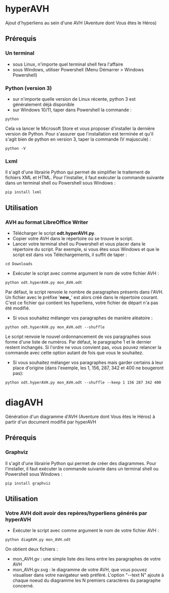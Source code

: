 # hyperAVH
Ajout d'hyperliens au sein d'une AVH (Aventure dont Vous êtes le Héros)
## Prérequis
### Un terminal
- sous Linux, n'importe quel terminal shell fera l'affaire
- sous Windows, utiliser Powershell (Menu Démarrer > Windows Powershell)
### Python (version 3)
- sur n'importe quelle version de Linux récente, python 3 est généralement déjà disponible
- sur Windows 10/11, taper dans Powershell la commande :
```
python
```
Cela va lancer le Microsoft Store et vous proposer d'installer la dernière version de Python. Pour s'assurer que l'installation est terminée et qu'il s'agit bien de python en version 3, taper la commande (V majuscule) :
```
python -V
```
### Lxml
Il s'agit d'une librairie Python qui permet de simplifier le traitement de fichiers XML et HTML.
Pour l'installer, il faut exécuter la commande suivante dans un terminal shell ou Powershell sous Windows :
```
pip install lxml
```
## Utilisation
### AVH au format LibreOffice Writer
- Télécharger le script **odt.hyperAVH.py**.
- Copier votre AVH dans le répertoire où se trouve le script.
- Lancer votre terminal shell ou Powershell et vous placer dans le répertoire du script. Par exemple, si vous êtes sous Windows et que le script est dans vos Téléchargements, il suffit de taper :
```
cd Downloads
```
- Exécuter le script avec comme argument le nom de votre fichier AVH :
```
python odt.hyperAVH.py mon_AVH.odt
```
Par défaut, le script renvoie le nombre de paragraphes présents dans l'AVH.
Un fichier avec le préfixe '**new_**' est alors créé dans le répertoire courant. C'est ce fichier qui contient les hyperliens, votre fichier de départ n'a pas été modifié.

- Si vous souhaitez mélanger vos paragraphes de manière aléatoire :
```
python odt.hyperAVH.py mon_AVH.odt --shuffle
```
Le script renvoie le nouvel ordonnancement de vos paragraphes sous forme d'une liste de numéros. Par défaut, le paragraphe 1 et le dernier restent inchangés. Si l'ordre ne vous convient pas, vous pouvez relancer la commande avec cette option autant de fois que vous le souhaitez.

- Si vous souhaitez mélanger vos paragraphes mais garder certains à leur place d'origine (dans l'exemple, les 1, 156, 287, 342 et 400 ne bougeront pas):
```
python odt.hyperAVH.py mon_AVH.odt --shuffle --keep 1 156 287 342 400
```

# diagAVH
Génération d'un diagramme d'AVH (Aventure dont Vous êtes le Héros) à partir d'un document modifié par hyperAVH
## Prérequis
### Graphviz
Il s'agit d'une librairie Python qui permet de créer des diagrammes.
Pour l'installer, il faut exécuter la commande suivante dans un terminal shell ou Powershell sous Windows :
```
pip install graphviz
```
## Utilisation
### Votre AVH doit avoir des repères/hyperliens générés par hyperAVH
- Exécuter le script avec comme argument le nom de votre fichier AVH :
```
python diagAVH.py mon_AVH.odt
```
On obtient deux fichiers :
- mon_AVH.gv : une simple liste des liens entre les paragraphes de votre AVH
- mon_AVH.gv.svg : le diagramme de votre AVH, que vous pouvez visualiser dans votre navigateur web préféré.
L'option "--text N" ajoute à chaque noeud du diagramme les N premiers caractères du paragraphe concerné.
